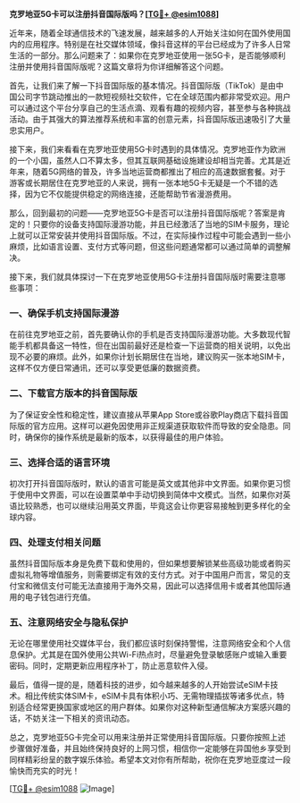 **克罗地亚5G卡可以注册抖音国际版吗？[[TG💪+ @esim1088](https://t.me/s/esim1088)]**

近年来，随着全球通信技术的飞速发展，越来越多的人开始关注如何在国外使用国内的应用程序。特别是在社交媒体领域，像抖音这样的平台已经成为了许多人日常生活的一部分。那么问题来了：如果你在克罗地亚使用一张5G卡，是否能够顺利注册并使用抖音国际版呢？这篇文章将为你详细解答这个问题。

首先，让我们来了解一下抖音国际版的基本情况。抖音国际版（TikTok）是由中国公司字节跳动推出的一款短视频社交软件，它在全球范围内都非常受欢迎。用户可以通过这个平台分享自己的生活点滴、观看有趣的视频内容，甚至参与各种挑战活动。由于其强大的算法推荐系统和丰富的创意元素，抖音国际版迅速吸引了大量忠实用户。

接下来，我们来看看在克罗地亚使用5G卡时遇到的具体情况。克罗地亚作为欧洲的一个小国，虽然人口不算太多，但其互联网基础设施建设却相当完善。尤其是近年来，随着5G网络的普及，许多当地运营商都推出了相应的高速数据套餐。对于游客或长期居住在克罗地亚的人来说，拥有一张本地5G卡无疑是一个不错的选择，因为它不仅能提供稳定的网络连接，还能帮助节省漫游费用。

那么，回到最初的问题——克罗地亚5G卡是否可以注册抖音国际版呢？答案是肯定的！只要你的设备支持国际漫游功能，并且已经激活了当地的SIM卡服务，理论上就可以正常安装并使用抖音国际版。不过，在实际操作过程中可能会遇到一些小麻烦，比如语言设置、支付方式等问题，但这些问题通常都可以通过简单的调整解决。

接下来，我们就具体探讨一下在克罗地亚使用5G卡注册抖音国际版时需要注意哪些事项：

### 一、确保手机支持国际漫游

在前往克罗地亚之前，首先要确认你的手机是否支持国际漫游功能。大多数现代智能手机都具备这一特性，但在出国前最好还是检查一下运营商的相关说明，以免出现不必要的麻烦。此外，如果你计划长期居住在当地，建议购买一张本地SIM卡，这样不仅方便日常通讯，还可以享受更低廉的数据资费。

### 二、下载官方版本的抖音国际版

为了保证安全性和稳定性，建议直接从苹果App Store或谷歌Play商店下载抖音国际版的官方应用。这样可以避免因使用非正规渠道获取软件而导致的安全隐患。同时，确保你的操作系统是最新的版本，以获得最佳的用户体验。

### 三、选择合适的语言环境

初次打开抖音国际版时，默认的语言可能是英文或其他非中文界面。如果你更习惯于使用中文界面，可以在设置菜单中手动切换到简体中文模式。当然，如果你对英语比较熟悉，也可以继续沿用英文界面，毕竟这会让你更容易接触到更多样化的全球内容。

### 四、处理支付相关问题

虽然抖音国际版本身是免费下载和使用的，但如果想要解锁某些高级功能或者购买虚拟礼物等增值服务，则需要绑定有效的支付方式。对于中国用户而言，常见的支付宝和微信支付可能无法直接用于海外交易，因此可以选择信用卡或者其他国际通用的电子钱包进行充值。

### 五、注意网络安全与隐私保护

无论在哪里使用社交媒体平台，我们都应该时刻保持警惕，注意网络安全和个人信息保护。尤其是在国外使用公共Wi-Fi热点时，尽量避免登录敏感账户或输入重要密码。同时，定期更新应用程序补丁，防止恶意软件入侵。

最后，值得一提的是，随着科技的进步，如今越来越多的人开始尝试eSIM卡技术。相比传统实体SIM卡，eSIM卡具有体积小巧、无需物理插拔等诸多优点，特别适合经常更换国家或地区的用户群体。如果你对这种新型通信解决方案感兴趣的话，不妨关注一下相关的资讯动态。

总之，克罗地亚5G卡完全可以用来注册并正常使用抖音国际版。只要你按照上述步骤做好准备，并且始终保持良好的上网习惯，相信你一定能够在异国他乡享受到同样精彩纷呈的数字娱乐体验。希望本文对你有所帮助，祝你在克罗地亚度过一段愉快而充实的时光！

[[TG💪+ @esim1088](https://t.me/s/esim1088) ![Image](https://i.postimg.cc/4NQfJmqS/Snipaste-2025-05-13-00-14-12.png)]